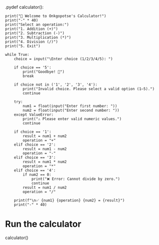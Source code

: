 .pydef calculator():
   
    print("🧮 Welcome to Onkgopotse's Calculator!")
    print("-" * 40)
    print("Select an operation:")
    print("1. Addition (+)")
    print("2. Subtraction (-)")
    print("3. Multiplication (*)")
    print("4. Division (/)")
    print("5. Exit")

    while True:
        choice = input("\Enter choice (1/2/3/4/5): ")

        if choice == '5':
            print("Goodbye! 👋")
            break

        if choice not in ('1', '2', '3', '4'):
            print("Invalid choice. Please select a valid option (1–5).")
            continue

        try:
            num1 = float(input("Enter first number: "))
            num2 = float(input("Enter second number: "))
        except ValueError:
            print("⚠️ Please enter valid numeric values.")
            continue

        if choice == '1':
            result = num1 + num2
            operation = "+"
        elif choice == '2':
            result = num1 - num2
            operation = "-"
        elif choice == '3':
            result = num1 * num2
            operation = "*"
        elif choice == '4':
            if num2 == 0:
                print("❌ Error: Cannot divide by zero.")
                continue
            result = num1 / num2
            operation = "/"

        print(f"\n✅ {num1} {operation} {num2} = {result}")
        print("-" * 40)

# Run the calculator
calculator()
